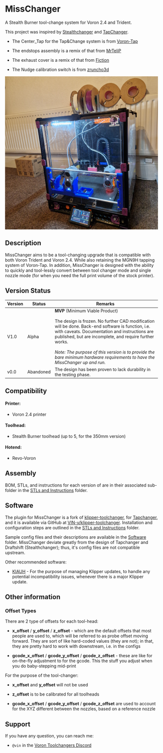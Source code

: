 # MissChanger

A Stealth Burner tool-change system for Voron 2.4 and Trident.

This project was inspired by [Stealthchanger](https://github.com/Stealthchanger/Toolchanger) and [TapChanger](https://github.com/viesturz/tapchanger/).

- The Center_Tap for the Tap&Change system is from [Voron-Tap](https://github.com/VoronDesign/Voron-Tap/)

- The endstops assembly is a remix of that from [MrTeliP](https://www.printables.com/model/325765-voron-24r2-pg7-cable-gland-and-endstop)

- The exhaust cover is a remix of that from [Fiction](https://github.com/VoronDesign/VoronUsers/tree/main/printer_mods/Fiction/Exhaust_cover)

- The Nudge calibration switch is from [zruncho3d](https://github.com/zruncho3d/nudge)

![20240223_185152.jpg](./images/20240609_222649.jpg)

## Description

MissChanger aims to be a tool-changing upgrade that is compatible with both Voron Trident and Voron 2.4. While also retaining the MGN9H tapping system of Voron-Tap. In addition, MissChanger is designed with the ability to quickly and tool-lessly convert between tool changer mode and single nozzle mode (for when you need the full print volume of the stock printer).

## Version Status

| Version | Status    | Remarks                                                                                                                                                                                                                                                                                                                                                                                        |
| ------- | --------- | ---------------------------------------------------------------------------------------------------------------------------------------------------------------------------------------------------------------------------------------------------------------------------------------------------------------------------------------------------------------------------------------------- |
| V1.0    | Alpha     | **MVP** (Minimum Viable Product)<br/><br/>The design is frozen. No further CAD modification will be done. Back-end software is function, i.e. with caveats. Documentation and instructions are published, but are incomplete, and require further works.<br/><br/>*Note: The purpose of this version is to provide the bare minimum hardware requirements to have the MissChanger up and run.* |
| v0.0    | Abandoned | The design has been proven to lack durability in the testing phase.                                                                                                                                                                                                                                                                                                                            |

## Compatibility

#### Printer:

- Voron 2.4 printer

#### Toolhead:

* Stealth Burner toolhead (up to 5, for the 350mm version)

#### Hotend:

* Revo-Voron

## Assembly

BOM, STLs, and instructions for each version of are in their associated sub-folder in the [STLs and Instructions](./STLs%20and%20Instructions) folder.

## Software

The plugin for MissChanger is a fork of [klipper-toolchanger](https://github.com/viesturz/klipper-toolchanger), for [Tapchanger](https://github.com/viesturz/tapchanger), and it is available via GitHub at [VIN-y/klipper-toolchanger](https://github.com/VIN-y/klipper-toolchanger). Installation and configuration steps are outlined in the [STLs and Instructions](./STLs%20and%20Instructions) folder.

Sample config files and their descriptions are available in the [Software](./Software) folder. MissChanger deviate greatly from the design of Tapchanger and Draftshift (Stealthchanger); thus, it's config files are not compatible upstream.

Other recommended software:

* [KIAUH](https://github.com/dw-0/kiauh) - For the purpose of managing Klipper updates, to handle any potential incompatibility issues, whenever there is a major Klipper update.

## Other information

### Offset Types

There are 2 type of offsets for each tool-head:

- **x_offset** / **y_offset** / **z_offset** - which are the default offsets that most people are used to, which will be referred to as probe offset moving forward. They are sort of like hard-coded values (they are not); in that, they are pretty hard to work with downstream, i.e. in the configs

- **gcode_x_offset** / **gcode_y_offset** / **gcode_z_offset** - these are like for on-the-fly adjustment to for the gcode. This the stuff you adjust when you do baby-stepping mid-print

For the purpose of the tool-changer:

- **x_offset** and **y_offset** will not be used

- **z_offset** is to be calibrated for all toolheads

- **gcode_x_offset** / **gcode_y_offset** / **gcode_z_offset** are used to account for the XYZ different between the nozzles, based on a reference nozzle

## Support

If you have any question, you can reach me:

* `@vin` in the [Voron Toolchangers Discord](https://discord.gg/bAe3annp)

